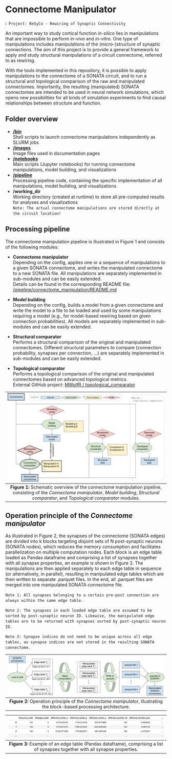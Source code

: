 # Connectome Manipulator

~~~
ℹ️ Project: ReSyCo - Rewiring of Synaptic Connectivity
~~~

An important way to study cortical function _in-silico_ lies in manipulations that are impossible to perform _in-vivo_ and _in-vitro_. One type of manipulations includes manipulations of the (micro-)structure of synaptic connections. The aim of this project is to provide a general framework to apply and study structural manipulations of a circuit connectome, referred to as rewiring.

With the tools implemented in this repository, it is possible to apply manipulations to the connectome of a SONATA circuit, and to run a structural and topological comparison of the raw and manipulated connectomes. Importantly, the resulting (manipulated) SONATA connectomes are intended to be used in neural network simulations, which opens new possibilities for all kinds of simulation experiments to find causal relationships between structure and function.


## Folder overview

* __[/bin](bin)__\
  Shell scripts to launch connectome manipulations independently as SLURM jobs
* __[/images](images)__\
  Image files used in documentation pages
* __[/notebooks](notebooks)__\
  Main scripts (Jupyter notebooks) for running connectome manipulations, model building, and visualizations
* __[/pipeline](pipeline)__\
  Processing pipeline code, containing the specific implementation of all manipulations, model building, and visualizations
* __/working_dir__\
  Working directory (created at runtime) to store all pre-computed results for analyses and visualizations\
  `Note: The actual connectome manipulations are stored directly at the circuit location!`


## Processing pipeline

The connectome manipulation pipeline is illustrated in Figure 1 and consists of the following modules:

* __Connectome manipulator__\
  Depending on the config, applies one or a sequence of manipulations to a given SONATA connectome, and writes the manipulated connectome to a new SONATA file. All manipulations are separately implemented in sub-modules and can be easily extended.\
  Details can be found in the corresponding README file: [/pipeline/connectome_manipulation/README.md](pipeline/connectome_manipulation/)

* __Model building__\
  Depending on the config, builds a model from a given connectome and write the model to a file to be loaded and used by some manipulations requiring a model (e.g., for model-based rewiring based on given connection probabilities). All models are separately implemented in sub-modules and can be easily extended.

* __Structural comparator__\
  Performs a structural comparison of the original and manipulated connectomes. Different structural parameters to compare (connection probability, synapses per connection, ...) are separately implemented in sub-modules and can be easily extended.

* __Topological comparator__\
  Performs a topological comparison of the original and manipulated connectomes based on advanced topological metrics.\
  External GitHub project: [MWolfR / topological_comparator](https://github.com/MWolfR/topological_comparator)

| ![Schematic overview](images/schematic_overview.png "Schematic overview of the connectome manipulation pipeline, consisting of the 'Connectome manipulator', 'Model building', 'Structural comparator', and 'Topological comparator' modules.") |
| :-: |
| __Figure 1:__ Schematic overview of the connectome manipulation pipeline, consisting of the _Connectome manipulator_, _Model building_, _Structural comparator_, and _Topological comparator_ modules. |


## Operation principle of the _Connectome manipulator_

As illustrated in Figure 2, the synapses of the connectome (SONATA edges) are divided into k blocks targeting disjoint sets of N post-synaptic neurons (SONATA nodes), which reduces the memory consumption and facilitates parallelization on multiple computation nodes. Each block is an edge table loaded as Pandas dataframe and comprising a list of synapses together with all synapse properties, an example is shown in Figure 3. The manipulations are then applied separately to each edge table in sequence (or alternatively, in parallel), resulting in manipulated edge tables which are then written to separate .parquet files. In the end, all .parquet files are merged into one manipulated SONATA connectome file.

`Note 1: All synapses belonging to a certain pre-post connection are always within the same edge table.`

`Note 2: The synapses in each loaded edge table are assumed to be sorted by post-synaptic neuron ID. Likewise, the manipulated edge tables are to be returned with synapses sorted by post-synaptic neuron ID.`

`Note 3: Synapse indices do not need to be unique across all edge tables, as synapse indices are not stored in the resulting SONATA connectome.`

| ![Operation principle](images/operation_principle.png "Operation principle of the 'Connectome manipulator', illustrating the block-based processing architecture.") |
| :-: |
| __Figure 2:__ Operation principle of the _Connectome manipulator_, illustrating the block-based processing architecture. |

| ![Edge table](images/edge_table.png "Example of an edge table (Pandas dataframe) comprising all synapse properties.") |
| :-: |
| __Figure 3:__ Example of an edge table (Pandas dataframe), comprising a list of synapses together with all synapse properties. |

